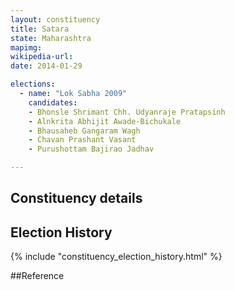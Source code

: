 ```yaml
---
layout: constituency
title: Satara
state: Maharashtra
mapimg: 
wikipedia-url: 
date: 2014-01-29

elections: 
  - name: "Lok Sabha 2009"
    candidates: 
    - Bhonsle Shrimant Chh. Udyanraje Pratapsinh 
    - Alnkrita Abhijit Awade-Bichukale 
    - Bhausaheb Gangaram Wagh 
    - Chavan Prashant Vasant 
    - Purushottam Bajirao Jadhav 

---
```

## Constituency details


## Election History
{% include "constituency_election_history.html" %}

##Reference
